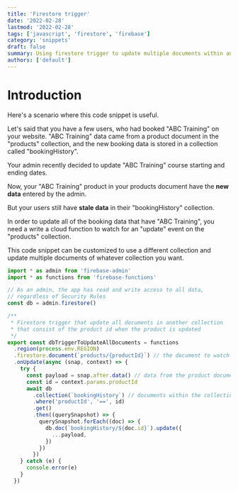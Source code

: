 ```yaml
---
title: 'Firestore trigger'
date: '2022-02-28'
lastmod: '2022-02-28'
tags: ['javascript', 'firestore', 'firebase']
category: 'snippets'
draft: false
summary: Using firestore trigger to update multiple documents within another collection, when the value of a field changes in a document.
authors: ['default']
---
```


# Introduction

Here's a scenario where this code snippet is useful.

Let's said that you have a few users, who had booked "ABC Training" on your website. "ABC Training" data came from a product document in the "products" collection, and the new booking data is stored in a collection called "bookingHistory".

Your admin recently decided to update "ABC Training" course starting and ending dates.

Now, your "ABC Training" product in your products document have the **new data** entered by the admin.

But your users still have **stale data** in their "bookingHistory" collection.

In order to update all of the booking data that have "ABC Training", you need a write a cloud function to watch for an "update" event on the "products" collection.

This code snippet can be customized to use a different collection and update multiple documents of whatever collection you want.

```javascript
import * as admin from 'firebase-admin'
import * as functions from 'firebase-functions'

// As an admin, the app has read and write access to all data,
// regardless of Security Rules
const db = admin.firestore()

/**
 * Firestore trigger that update all documents in another collection
 * that consist of the product id when the product is updated
 */
export const dbTriggerToUpdateAllDocuments = functions
  .region(process.env.REGION)
  .firestore.document(`products/{productId}`) // the document to watch
  .onUpdate(async (snap, context) => {
    try {
      const payload = snap.after.data() // data from the product document
      const id = context.params.productId
      await db
        .collection(`bookingHistory`) // documents within the collection to update
        .where('productId', '==', id)
        .get()
        .then((querySnapshot) => {
          querySnapshot.forEach((doc) => {
            db.doc(`bookingHistory/${doc.id}`).update({
              ...payload,
            })
          })
        })
    } catch (e) {
      console.error(e)
    }
  })
```
